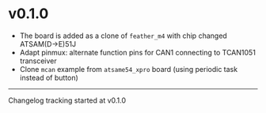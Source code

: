 # v0.1.0

- The board is added as a clone of `feather_m4`  with chip changed ATSAM(D->E)51J
- Adapt pinmux: alternate function pins for CAN1 connecting to TCAN1051 transceiver
- Clone `mcan` example from `atsame54_xpro` board (using periodic task instead of button)

---

Changelog tracking started at v0.1.0
